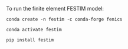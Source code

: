 To run the finite element FESTIM model:


```
conda create -n festim -c conda-forge fenics
```

```
conda activate festim
```

```
pip install festim
```

